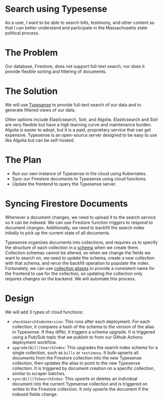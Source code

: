# Search using Typesense

As a user, I want to be able to search bills, testimony, and other content so that I can better understand and participate in the Massachusetts state political process.

# The Problem

Our database, Firestore, does not support full-text search, nor does it provide flexible sorting and fitlering of documents.

# The Solution

We will use [Typesense](https://typesense.org/) to provide full-text search of our data and to generate filtered views of our data.

Other options include Elasticsearch, Solr, and Algolia. Elasticsearch and Solr are very flexible but have a high learning curve and maintenance burden. Algolia is easier to adopt, but it is a paid, proprietary service that can get expensive. Typesense is an open-source server designed to be easy to use like Algolia but can be self-hosted.

# The Plan

- Run our own instance of Typesense in the cloud using Kubernetes.
- Sync our Firestore documents to Typesense using cloud functions.
- Update the frontend to query the Typesense server.

# Syncing Firestore Documents

Whenever a document changes, we need to upload it to the search service so it can be indexed. We can use Firestore function triggers to respond to document changes. Additionally, we need to backfill the search index initially to pick up the current state of all documents.

Typesense organizes documents into collections, and requires us to specify the structure of each collection in a [schema](https://typesense.org/docs/0.22.2/api/collections.html#with-pre-defined-schema) when we create them. Collection schemas cannot be altered, so when we change the fields we want to search on, we need to update the schema, create a new collection with that schema, and rerun the backfill operation to populate the index. Fortunately, we can use [collection aliases](https://typesense.org/docs/0.22.2/api/collection-alias.html) to provide a consistent name for the frontend to use for the collection, so updating the collection only requires changes on the backend. We will automate this process.

# Design

We will add 3 types of cloud functions:

- `checkSearchIndexVersion`: This runs after each deployment. For each collection, it compares a hash of the schema to the version of the alias in Typesense. If they differ, it triggers a schema upgrade. It is triggered using a Pub/Sub topic that we publish to from our Github Actions deployment workflow.
- `upgrade(Bill)SearchIndex`: This upgrades the search index schema for a single collection, such as `bills` or `testimony`. It bulk-upserts all documents from the Firestore collection into the new Typesense collection, then updates the alias to point to the new Typesense collection. It is triggered by document creation on a specific collection, similar to scraper batches.
- `sync(Bill)ToSearchIndex`: This upserts or deletes an individual document into the current Typesense collection and is triggered on writes to the Firestore collection. It only upserts the document if the indexed fields change.
